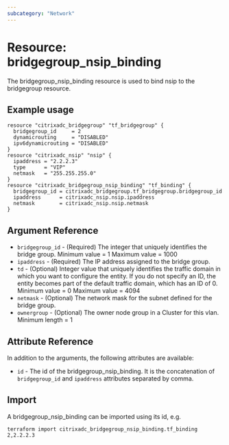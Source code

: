```yaml
---
subcategory: "Network"
---
```


# Resource: bridgegroup_nsip_binding

The bridgegroup_nsip_binding resource is used to bind nsip to the bridgegroup resource.


## Example usage

```hcl
resource "citrixadc_bridgegroup" "tf_bridgegroup" {
  bridgegroup_id     = 2
  dynamicrouting     = "DISABLED"
  ipv6dynamicrouting = "DISABLED"
}
resource "citrixadc_nsip" "nsip" {
  ipaddress = "2.2.2.3"
  type      = "VIP"
  netmask   = "255.255.255.0"
}
resource "citrixadc_bridgegroup_nsip_binding" "tf_binding" {
  bridgegroup_id = citrixadc_bridgegroup.tf_bridgegroup.bridgegroup_id
  ipaddress      = citrixadc_nsip.nsip.ipaddress
  netmask        = citrixadc_nsip.nsip.netmask
}
```


## Argument Reference

* `bridgegroup_id` - (Required) The integer that uniquely identifies the bridge group. Minimum value =  1 Maximum value =  1000
* `ipaddress` - (Required) The IP address assigned to the  bridge group.
* `td` - (Optional) Integer value that uniquely identifies the traffic domain in which you want to configure the entity. If you do not specify an ID, the entity becomes part of the default traffic domain, which has an ID of 0. Minimum value =  0 Maximum value =  4094
* `netmask` - (Optional) The network mask for the subnet defined for the bridge group.
* `ownergroup` - (Optional) The owner node group in a Cluster for this vlan. Minimum length =  1


## Attribute Reference

In addition to the arguments, the following attributes are available:

* `id` - The id of the bridgegroup_nsip_binding. It is the concatenation of `bridgegroup_id` and `ipaddress` attributes separated by comma.


## Import

A bridgegroup_nsip_binding can be imported using its id, e.g.

```shell
terraform import citrixadc_bridgegroup_nsip_binding.tf_binding 2,2.2.2.3
```
